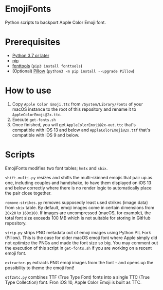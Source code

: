 # EmojiFonts

Python scripts to backport Apple Color Emoji font.

# Prerequisites

- [Python 3.7 or later](http://www.python.org/download/)
- [pip](https://pip.pypa.io/en/stable/)
- [fonttools](https://github.com/fonttools/fonttools) (`pip3 install fonttools`)
- (Optional) [Pillow](https://pillow.readthedocs.io/en/stable/) (`python3 -m pip install --upgrade Pillow`)

# How to use

1. Copy `Apple Color Emoji.ttc` from `/System/Library/Fonts` of your macOS instance to the root of this repository and rename it to `AppleColorEmoji@2x.ttc`.
2. Execute `get-fonts.sh`
3. Once finished, you will get `AppleColorEmoji@2x-out.ttc` that's compatible with iOS 13 and below and `AppleColorEmoji@2x.ttf` that's compatible with iOS 9 and below.

# Scripts

EmojiFonts modifies two font tables; `hmtx` and `sbix`.

`shift-multi.py` resizes and shifts the multi-skinned emojis that pair up as one, including couples and handshake, to have them displayed on iOS 13 and below correctly where there is no render logic to automatically place the pair close together.

`remove-strikes.py` removes supposedly least used strikes (image data) from `sbix` table. By default, emoji images come in certain dimensions from `20x20` to `160x160`. If images are uncompressed (macOS, for example), the total font size exceeds 100 MB which is not suitable for storing in GitHub repository.

`strip.py` strips PNG metadata out of emoji images using Python PIL Fork (Pillow). This is the case for older macOS emoji font where Apple simply did not optimize the PNGs and made the font size so big. You may comment out the execution of this script in `get-fonts.sh` if you are working on a recent emoji font.

`extractor.py` extracts PNG emoji images from the font - and opens up the possibility to theme the emoji font!

`otf2otc.py` combines TTF (True Type Font) fonts into a single TTC (True Type Collection) font. Fron iOS 10, Apple Color Emoji is built as TTC.